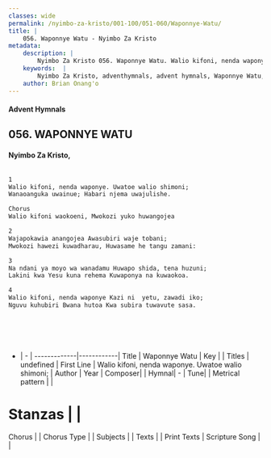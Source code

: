 ```yaml
---
classes: wide
permalink: /nyimbo-za-kristo/001-100/051-060/Waponnye-Watu/
title: |
    056. Waponnye Watu - Nyimbo Za Kristo
metadata:
    description: |
        Nyimbo Za Kristo 056. Waponnye Watu. Walio kifoni, nenda waponye. Uwatoe walio shimoni; Wanaoanguka uwainue; Habari njema uwajulishe.  Chorus Walio kifoni waokoeni, Mwokozi yuko huwangojea  
    keywords:  |
        Nyimbo Za Kristo, adventhymnals, advent hymnals, Waponnye Watu, Walio kifoni, nenda waponye. Uwatoe walio shimoni;. 
    author: Brian Onang'o
---
```


#### Advent Hymnals
## 056. WAPONNYE WATU
####  Nyimbo Za Kristo,

```txt

1
Walio kifoni, nenda waponye. Uwatoe walio shimoni;
Wanaoanguka uwainue; Habari njema uwajulishe.

Chorus
Walio kifoni waokoeni, Mwokozi yuko huwangojea

2
Wajapokawia anangojea Awasubiri waje tobani;
Mwokozi hawezi kuwadharau, Huwasame he tangu zamani:

3
Na ndani ya moyo wa wanadamu Huwapo shida, tena huzuni;
Lakini kwa Yesu kuna rehema Kuwaponya na kuwaokoa.

4
Walio kifoni, nenda waponye Kazi ni  yetu, zawadi iko;
Nguvu kuhubiri Bwana hutoa Kwa subira tuwavute sasa.







```

- |   -  |
-------------|------------|
Title | Waponnye Watu |
Key |  |
Titles | undefined |
First Line | Walio kifoni, nenda waponye. Uwatoe walio shimoni; |
Author | 
Year | 
Composer| |
Hymnal|  - |
Tune|  |
Metrical pattern | |
# Stanzas |  |
Chorus |  |
Chorus Type |  |
Subjects | |
Texts |  |
Print Texts | 
Scripture Song |  |
    
